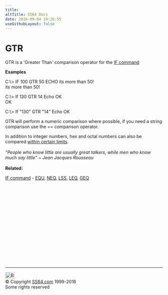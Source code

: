```yaml
---
title:
altTitle: SS64 Docs
date: 2016-09-04 19:26:55
useGithubLayout: false
---
```

<!-- #BeginLibraryItem "/Library/head_nt.lbi" --><!-- #EndLibraryItem --><h1>GTR</h1>
<p>GTR is a 'Greater Than' comparison operator for the <a href="if.html">IF command</a></p>
<p><b>Examples</b></p>
<p class="code">C:\&gt; IF 100 GTR 50 ECHO its more than 50!<br>
its more than 50!<br>
</p>
<p class="code">C:\&gt; If 130 GTR 14 Echo OK<br>
OK
</p>
<p class="code">C:\&gt; If "130" GTR "14" Echo OK<br>
</p>
<p>GTR  will perform a numeric comparison where possible, if you need a string comparison use the <span class="code">==</span> comparison operator.</p>
<p>In addition to integer numbers, hex and octal numbers can also be compared <a href="syntax-wildcards.html#numeric">within certain limits</a>.<br>
<br>
<i class="quote">“People who know little are usually great talkers, while men who know much say little” ~ Jean Jacques Rousseau</i><br>
<b><br>
Related:</b></p>
<p><a href="if.html">IF command</a> -  <a href="equ.html"> EQU</a>, <a href="neq.html">NEQ</a>, <a href="lss.html">LSS</a>, <a href="leq.html">LEQ</a>,  <a href="geq.html">GEQ</a></p><!-- #BeginLibraryItem "/Library/foot_nt.lbi" --><p><script async="" src="//pagead2.googlesyndication.com/pagead/js/adsbygoogle.js"></script>
<!-- windows300 -->
<ins class="adsbygoogle" style="display:inline-block;width:300px;height:250px" data-ad-client="ca-pub-6140977852749469" data-ad-slot="7649547908"></ins>
<script>
(adsbygoogle = window.adsbygoogle || []).push({});
</script></p>
<hr>
<div id="bl" class="footer"><a href="#"><img src="../images/top.png" width="30" height="22" alt="Back to the Top"></a></div>
<div id="br" class="footer, tagline">© Copyright <a href="http://ss64.com/">SS64.com</a> 1999-2016<br>
Some rights reserved</div><!-- #EndLibraryItem -->

